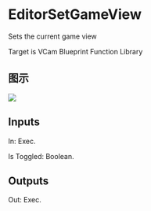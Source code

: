 # EditorSetGameView

Sets the current game view

Target is VCam Blueprint Function Library

## 图示

![]($-20221218-21275530.png)

## Inputs

In: Exec.

Is Toggled: Boolean.  

## Outputs

Out: Exec.

